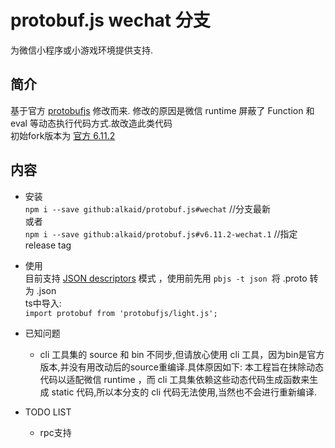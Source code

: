 
# protobuf.js wechat 分支

为微信小程序或小游戏环境提供支持.
## 简介
基于官方 [protobufjs](https://github.com/protobufjs/protobuf.js) 修改而来.
修改的原因是微信 runtime 屏蔽了 Function 和 eval 等动态执行代码方式.故改造此类代码 <br/>
初始fork版本为 [官方 6.11.2](https://github.com/protobufjs/protobuf.js/tree/v6.11.2)

## 内容

* 安装<br />
  `npm i --save github:alkaid/protobuf.js#wechat` //分支最新<br/>
  或者<br/>
  `npm i --save github:alkaid/protobuf.js#v6.11.2-wechat.1` //指定release tag

* 使用<br />
  目前支持 [JSON descriptors](https://github.com/maxim-top/protobuf.js#using-json-descriptors) 模式
  ，使用前先用 `pbjs -t json `将 .proto 转为 .json<br/>
  ts中导入:<br/>
  `import protobuf from 'protobufjs/light.js';`

* 已知问题<br />
  * cli 工具集的 source 和 bin 不同步,但请放心使用 cli 工具，因为bin是官方版本,并没有用改动后的source重编译.具体原因如下:
    本工程旨在抹除动态代码以适配微信 runtime ，而 cli 工具集依赖这些动态代码生成函数来生成 static 代码,所以本分支的 cli 代码无法使用,当然也不会进行重新编译.
* TODO LIST
  * rpc支持